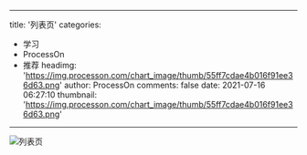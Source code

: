
---
title: '列表页'
categories: 
 - 学习
 - ProcessOn
 - 推荐
headimg: 'https://img.processon.com/chart_image/thumb/55ff7cdae4b016f91ee36d63.png'
author: ProcessOn
comments: false
date: 2021-07-16 06:27:10
thumbnail: 'https://img.processon.com/chart_image/thumb/55ff7cdae4b016f91ee36d63.png'
---

<div>   
<img class="thumb" alt="列表页" src="https://img.processon.com/chart_image/thumb/55ff7cdae4b016f91ee36d63.png" referrerpolicy="no-referrer">
<p></p>  
</div>
            
